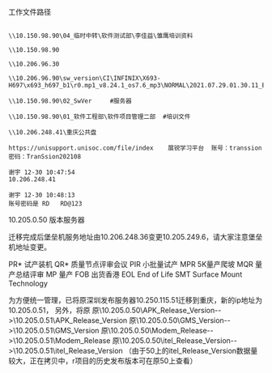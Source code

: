 工作文件路径

```shell

\\10.150.98.90\04_临时中转\软件测试部\李佳益\雏鹰培训资料

\\10.150.98.90

\\10.206.96.30

\\10.206.96.90\sw_version\CI\INFINIX\X693-H697\x693_h697_b1\r0.mp1_v8.24.1_os7.6_mp3\NORMAL\2021.07.29.01.30.11_EFUSE

\\10.150.98.90\02_SwVer     #服务器

\\10.150.98.90\01_软件工程部\软件项目管理二部  #培训文件

\\10.206.248.41\重庆公共盘

https://unisupport.unisoc.com/file/index    展锐学习平台  账号：transsion  密码：TranSsion202108 

谢宇 12-30 10:47:54
10.206.248.41

谢宇 12-30 10:48:13
账号密码是 RD   RD@123
```



10.205.0.50  版本服务器



迁移完成后堡垒机服务地址由10.206.248.36变更10.205.249.6，请大家注意堡垒机地址变更。



 PR*     试产装机
 QR*     质量节点评审会议
 PIR     小批量试产
 MPR     5K量产爬坡
 MQR     量产总结评审
 MP     量产
 FOB     出货香港
 EOL     End of Life 
 SMT  Surface Mount Technology



为方便统一管理，已将原深圳发布服务器10.250.115.51迁移到重庆，新的ip地址为10.205.0.51，
另外，将原
原\\10.205.0.50\APK_Release_Version-->\\10.205.0.51\APK_Release_Version
原\\10.205.0.50\GMS_Version-->\\10.205.0.51\GMS_Version
原\\10.205.0.50\Modem_Release-->\\10.205.0.51\Modem_Release
原\\10.205.0.50\itel_Release_Version-->\\10.205.0.51\itel_Release_Version
（由于50上的itel_Release_Version数据量较大，正在拷贝中，r项目的历史发布版本可在原50上查看）
